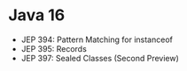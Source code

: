 # Java 16

- JEP 394: Pattern Matching for instanceof
- JEP 395: Records
- JEP 397: Sealed Classes (Second Preview)

